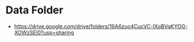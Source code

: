 # Data Folder

- https://drive.google.com/drive/folders/16A6zuo4CucVC-lXoBVqKYOG-XOWzSEI0?usp=sharing

